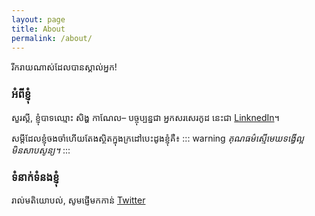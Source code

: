 ```yaml
---
layout: page
title: About
permalink: /about/
---
```


រីក​រាយ​ណាស់​ដែល​បាន​ស្គាល់អ្នក!

### អំពីខ្ញុំ

សួរស្ដី,
ខ្ញុំបាទឈ្មោះ សិង្ហ កាណែល– បច្ចុប្បន្នជា អ្នកសរសេរកូដ នេះជា [LinknedIn](https://www.linkedin.com/in/kanel-soeng/)។

សម្ដី​ដែល​ខ្ញុំចងចាំ​ហើយ​តែង​ស្ថិត​ក្នុង​ក្រដៅ​បេះដូង​ខ្ញុំគឺ៖
::: warning
*គុណធម៌ស្មើមេឃទង្វើល្អមិនសាបសូន្យ។*
:::

### ទំនាក់ទំនងខ្ញុំ
រាល់មតិយោបល់, សូមផ្ញើមក​កាន់ [Twitter](https://twitter.com/soengkanel)
